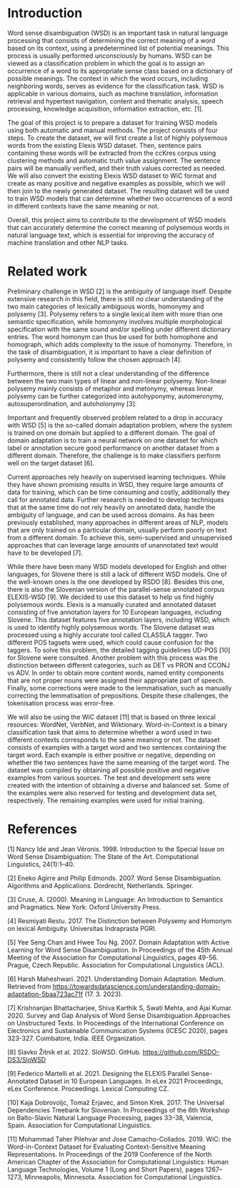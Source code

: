 # Introduction

Word sense disambiguation (WSD) is an important task in natural language processing that consists of determining the correct meaning of a word based on its context, using a predetermined list of potential meanings. This process is usually performed unconsciously by humans. WSD can be viewed as a classification problem in which the goal is to assign an occurrence of a word to its appropriate sense class based on a dictionary of possible meanings. The context in which the word occurs, including neighboring words, serves as evidence for the classification task. WSD is applicable in various domains, such as machine translation, information retrieval and hypertext navigation, content and thematic analysis, speech processing, knowledge acquisition, information extraction, etc. [1].
 
The goal of this project is to prepare a dataset for training WSD models using both automatic and manual methods. The project consists of four steps. To create the dataset, we will first create a list of highly polysemous words from the existing Elexis WSD dataset. Then, sentence pairs containing these words will be extracted from the ccKres corpus using clustering methods and automatic truth value assignment. The sentence pairs will be manually verified, and their truth values corrected as needed. We will also convert the existing Elexis WSD dataset to WiC format and create as many positive and negative examples as possible, which we will then join to the newly generated dataset. The resulting dataset will be used to train WSD models that can determine whether two occurrences of a word in different contexts have the same meaning or not.

Overall, this project aims to contribute to the development of WSD models that can accurately determine the correct meaning of polysemous words in natural language text, which is essential for improving the accuracy of machine translation and other NLP tasks.

# Related work

Preliminary challenge in WSD [2] is the ambiguity of language itself. Despite extensive research in this field, there is still no clear understanding of the two main categories of lexically ambiguous words, homonymy and polysemy [3]. Polysemy refers to a single lexical item with more than one semantic specification, while homonymy involves multiple morphological specification with the same sound and/or spelling under different dictionary entries. The word homonym can thus be used for both homophone and homograph, which adds complexity to the issue of homonymy. Therefore, in the task of disambiguation, it is important to have a clear definition of polysemy and consistently follow the chosen approach [4].

Furthermore, there is still not a clear understanding of the difference between the two main types of linear and non-linear polysemy. Non-linear polysemy mainly consists of metaphor and metonymy, whereas linear polysemy can be further categorized into autohyponymy, automeronymy, autosuperordination, and autoholonymy [3].

Important and frequently observed problem related to a drop in accuracy with WSD [5] is the so-called domain adaptation problem, where the system is trained on one domain but applied to a different domain. The goal of domain adaptation is to train a neural network on one dataset for which label or annotation secure good performance on another dataset from a different domain. Therefore, the challenge is to make classifiers perform well on the target dataset [6].

Current approaches rely heavily on supervised learning techniques. While they have shown promising results in WSD, they require large amounts of data for training, which can be time consuming and costly, additionally they call for annotated data. Further research is needed to develop techniques that at the same time do not rely heavily on annotated data, handle the ambiguity of language, and can be used across domains. As has been previously established, many approaches in different areas of NLP, models that are only trained on a particular domain, usually perform poorly on text from a different domain. To achieve this, semi-supervised and unsupervised approaches that can leverage large amounts of unannotated text would have to be developed [7].

While there have been many WSD models developed for English and other languages, for Slovene there is still a lack of different WSD models. One of the well-known ones is the one developed by RSDO [8]. Besides this one, there is also the Slovenian version of the parallel-sense annotated corpus ELEXIS-WSD [9]. We decided to use this dataset to help us find highly polysemous words. Elexis is a manually curated and annotated dataset consisting of five annotation layers for 10 European languages, including Slovene. This dataset features five annotation layers, including WSD, which is used to identify highly polysemous words. The Slovene dataset was processed using a highly accurate tool called CLASSLA tagger. Two different POS tagsets were used, which could cause confusion for the taggers. To solve this problem, the detailed tagging guidelines UD-POS [10] for Slovene were consulted. Another problem with this process was the distinction between different categories, such as DET vs PRON and CCONJ vs ADV. In order to obtain more content words, named entity components that are not proper nouns were assigned their appropriate part of speech. Finally, some corrections were made to the lemmatisation, such as manually correcting the lemmatisation of prepositions. Despite these challenges, the tokenisation process was error-free.

We will also be using the WiC dataset [11] that is based on three lexical resources: WordNet, VerbNet, and Wiktionary. Word-in-Context is a binary classification task that aims to determine whether a word used in two different contexts corresponds to the same meaning or not. The dataset consists of examples with a target word and two sentences containing the target word. Each example is either positive or negative, depending on whether the two sentences have the same meaning of the target word. The dataset was compiled by obtaining all possible positive and negative examples from various sources. The test and development sets were created with the intention of obtaining a diverse and balanced set. Some of the examples were also reserved for testing and development data set, respectively. The remaining examples were used for initial training.

# References

[1] Nancy Ide and Jean Véronis. 1998. Introduction to the Special Issue on Word Sense Disambiguation: The State of the Art. Computational Linguistics, 24(1):1–40.

[2] Eneko Agirre and Philip Edmonds. 2007.  Word Sense Disambiguation. Algorithms and Applications. Dordrecht, Netherlands. Springer.

[3] Cruse, A. (2000). Meaning in Language: An Introduction to Semantics and Pragmatics. New York: Oxford University Press.

[4] Resmiyati Restu. 2017. The Distinction between Polysemy and Homonym on lexical Ambiguity. Universitas Indraprasta PGRI.

[5] Yee Seng Chan and Hwee Tou Ng. 2007. Domain Adaptation with Active Learning for Word Sense Disambiguation. In Proceedings of the 45th Annual Meeting of the Association for Computational Linguistics, pages 49-56. Prague, Czech Republic. Association for Computational Linguistics (ACL).

[6] Harsh Maheshwari. 2021. Understanding Domain Adaptation. Medium. Retrieved from https://towardsdatascience.com/understanding-domain-adaptation-5baa723ac71f (17. 3. 2023).

[7] Krishnanjan Bhattacharjee, Shiva Karthik S, Swati Mehta, and Ajai Kumar. 2020. Survey and Gap Analysis of Word Sense Disambiguation Approaches on Unstructured Texts. In Proceedings of the International Conference on Electronics and Sustainable Communication Systems (ICESC 2020), pages 323-327. Coimbatore, India. IEEE Organization.

[8] Slavko Žitnik et al. 2022. SloWSD. GitHub. https://github.com/RSDO-DS3/SloWSD

[9] Federico Martelli et al. 2021. Designing the ELEXIS Parallel Sense-Annotated Dataset in 10 European Languages. In eLex 2021 Proceedings, eLex Conference. Proceedings. Lexical Computing CZ.

[10] Kaja Dobrovoljc, Tomaž Erjavec, and Simon Krek. 2017. The Universal Dependencies Treebank for Slovenian. In Proceedings of the 6th Workshop on Balto-Slavic Natural Language Processing, pages 33–38, Valencia, Spain. Association for Computational Linguistics.

[11] Mohammad Taher Pilehvar and Jose Camacho-Collados. 2019. WiC: the Word-in-Context Dataset for Evaluating Context-Sensitive Meaning Representations. In Proceedings of the 2019 Conference of the North American Chapter of the Association for Computational Linguistics: Human Language Technologies, Volume 1 (Long and Short Papers), pages 1267–1273, Minneapolis, Minnesota. Association for Computational Linguistics.

